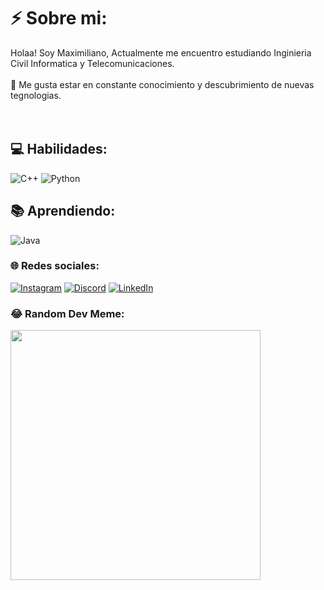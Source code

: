 # ⚡ Sobre mi:
Holaa! Soy Maximiliano, Actualmente me encuentro estudiando Inginieria Civil Informatica y Telecomunicaciones.<br><br>🚀 Me gusta estar en constante conocimiento y descubrimiento de nuevas tegnologias.<br><br><br>

<!--## ✍️ Contacto:
- ✉️ **Correo Electrónico:** [correo@dominio.com](mailto:correo@dominio.com)
- 📱 **LinkedIn:** [linkedin.com/in/tuusuario](https://www.linkedin.com/in/tuusuario/)-->
## 💻 Habilidades:
![C++](https://img.shields.io/badge/c++-%2300599C.svg?style=for-the-badge&logo=c%2B%2B&logoColor=white)  ![Python](https://img.shields.io/badge/python-3670A0?style=for-the-badge&logo=python&logoColor=ffdd54) 

## 📚 Aprendiendo:
![Java](https://img.shields.io/badge/java-%23ED8B00.svg?style=for-the-badge&logo=openjdk&logoColor=white)
### 🌐 Redes sociales:
[![Instagram](https://img.shields.io/badge/Instagram-%23E4405F.svg?logo=Instagram&logoColor=white)](https://instagram.com/maxxee._)   [![Discord](https://img.shields.io/badge/Discord-%237289DA.svg?logo=discord&logoColor=white)](https://discord.gg/https://discord.gg/kGM82BPpeE)   [![LinkedIn](https://img.shields.io/badge/LinkedIn-%230077B5.svg?logo=linkedin&logoColor=white)](https://www.linkedin.com/in/maximilianosolorza/) 

### 😂 Random Dev Meme:
<img src='https://randommeme-five.vercel.app/' style="height: 400px;"/>
